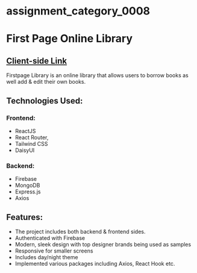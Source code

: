 # assignment_category_0008
# First Page Online Library

## [Client-side Link](https://lib-management-surge1.surge.sh/)

Firstpage Library is an online library that allows users to borrow books as well add & edit their own books.

## Technologies Used:

### Frontend:
- ReactJS
- React Router,
- Tailwind CSS
- DaisyUI

### Backend:
- Firebase
- MongoDB
- Express.js
- Axios
  

## Features:
- The project includes both backend & frontend sides.
- Authenticated with Firebase
- Modern, sleek design with top designer brands being used as samples
- Responsive for smaller screens
- Includes day/night theme
- Implemented various packages including Axios, React Hook etc.



